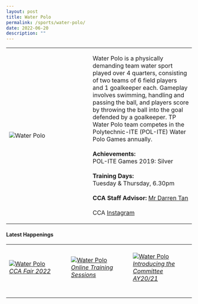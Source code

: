 ```yaml
---
layout: post
title: Water Polo
permalink: /sports/water-polo/
date: 2022-06-20
description: ""
---
```

<table>
    <tr>
        <td style="width:45%"><image src="/images/Sports/WATER POLO.png" style="display:block;margin-left:auto;margin-right:auto;" alt="Water Polo"></image></td>
        <td>
            <p>
                Water Polo is a physically demanding team water sport played over 4 quarters, consisting of two teams of 6 field players and 1 goalkeeper each. Gameplay involves swimming, handling and passing the ball, and players score by throwing the ball into the goal defended by a goalkeeper. TP Water Polo team competes in the Polytechnic-ITE (POL-ITE) Water Polo Games annually.<br>
                <br>
                <b>Achievements:</b><br>
                POL-ITE Games 2019: Silver<br>
                <br>
                <b>Training Days:</b><br>
                Tuesday & Thursday, 6.30pm<br>
                <br>
                <b>CCA Staff Advisor:</b> <a href="mailto:darrent@tp.edu.sg">Mr Darren Tan</a><br>
                <br>
                CCA <a href="https://www.instagram.com/temasekpolobabiesxoxo">Instagram</a>
            </p>
        </td>
    </tr>
</table>

#### Latest Happenings

<table>
    <tr>
        <td style="width:33%"><br>
            <a href="https://www.instagram.com/p/Ccp8jZkpLVk/">
                <image src="/images/Sports/WATER POLO_CCA Fair 2022.png" style="display:block;margin-left:auto;margin-right:auto;" alt="Water Polo">
                <h6 style="margin-top:0%">CCA Fair 2022</h6>
                </image>
            </a>
        </td>
        <td style="width:33%"><br>
            <a href="https://www.instagram.com/p/CBNp1kine0G/">
                <image src="/images/Sports/WATER POLO_Online Training Sessions.png" style="display:block;margin-left:auto;margin-right:auto;" alt="Water Polo">
                <h6 style="margin-top:0%">Online Training Sessions</h6>
                </image>
            </a>
        </td>
        <td style="width:33%"><br>
            <a href="https://www.instagram.com/p/CACpyXPHMjB/">
                <image src="/images/Sports/WATER POLO_Introducing the Committee AY20-21.png" style="display:block;margin-left:auto;margin-right:auto;" alt="Water Polo">
                <h6 style="margin-top:0%">Introducing the Committee AY20/21</h6>    
                </image>
            </a>
        </td>
    </tr>
</table>